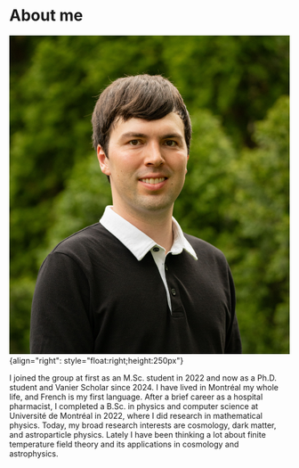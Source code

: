 # About me

![Hugo Schérer](NSERC_Scherer_Hugo.jpg){align="right": style="float:right;height:250px"}

I joined the group at first as an M.Sc. student in 2022 and now as a Ph.D. student and Vanier Scholar since 2024. I have lived in Montréal my whole life, and French is my first language. After a brief career as a hospital pharmacist, I completed a B.Sc. in physics and computer science at Université de Montréal in 2022, where I did research in mathematical physics. Today, my broad research interests are cosmology, dark matter, and astroparticle physics. Lately I have been thinking a lot about finite temperature field theory and its applications in cosmology and astrophysics.
